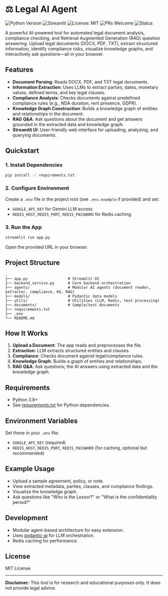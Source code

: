 # ⚖️ Legal AI Agent

![Python Version](https://img.shields.io/badge/python-3.8%2B-blue)
![Streamlit](https://img.shields.io/badge/streamlit-%E2%9C%94%EF%B8%8F-brightgreen)
![License: MIT](https://img.shields.io/badge/License-MIT-yellow.svg)
![PRs Welcome](https://img.shields.io/badge/PRs-welcome-brightgreen.svg)
![Status](https://img.shields.io/badge/status-active-success)

A powerful AI-powered tool for automated legal document analysis, compliance checking, and Retrieval Augmented Generation (RAG) question answering. Upload legal documents (DOCX, PDF, TXT), extract structured information, identify compliance risks, visualize knowledge graphs, and interactively ask questions—all in your browser.

## Features

- **Document Parsing**: Reads DOCX, PDF, and TXT legal documents.
- **Information Extraction**: Uses LLMs to extract parties, dates, monetary values, defined terms, and key legal clauses.
- **Compliance Analysis**: Checks documents against predefined compliance rules (e.g., NDA duration, rent presence, GDPR).
- **Knowledge Graph Construction**: Builds a knowledge graph of entities and relationships in the document.
- **RAG Q&A**: Ask questions about the document and get answers grounded in the extracted data and knowledge graph.
- **Streamlit UI**: User-friendly web interface for uploading, analyzing, and querying documents.

## Quickstart

### 1. Install Dependencies

```sh
pip install -r requirements.txt
```

### 2. Configure Environment

Create a `.env` file in the project root (see `.env.example` if provided) and set:

- `GOOGLE_API_KEY` for Gemini LLM access
- `REDIS_HOST`, `REDIS_PORT`, `REDIS_PASSWORD` for Redis caching

### 3. Run the App

```sh
streamlit run app.py
```

Open the provided URL in your browser.

## Project Structure

```
.
├── app.py                  # Streamlit UI
├── backend_service.py      # Core backend orchestration
├── agents/                 # Modular AI agents (document reader, extractor, compliance, KG, RAG)
├── models/                 # Pydantic data models
├── utils/                  # Utilities (LLM, Redis, text processing)
├── documents/              # Sample/test documents
├── requirements.txt
├── .env
└── README.md
```

## How It Works

1. **Upload a Document**: The app reads and preprocesses the file.
2. **Extraction**: LLM extracts structured entities and clauses.
3. **Compliance**: Checks document against legal/compliance rules.
4. **Knowledge Graph**: Builds a graph of entities and relationships.
5. **RAG Q&A**: Ask questions; the AI answers using extracted data and the knowledge graph.

## Requirements

- Python 3.8+
- See [requirements.txt](requirements.txt) for Python dependencies.

## Environment Variables

Set these in your `.env` file:

- `GOOGLE_API_KEY` (required)
- `REDIS_HOST`, `REDIS_PORT`, `REDIS_PASSWORD` (for caching, optional but recommended)

## Example Usage

- Upload a sample agreement, policy, or note.
- View extracted metadata, parties, clauses, and compliance findings.
- Visualize the knowledge graph.
- Ask questions like "Who is the Lessor?" or "What is the confidentiality period?"

## Development

- Modular agent-based architecture for easy extension.
- Uses [pydantic-ai](https://github.com/robustintelligence/pydantic-ai) for LLM orchestration.
- Redis caching for performance.

## License

MIT License

---

**Disclaimer:** This tool is for research and educational purposes only. It does not provide legal advice.